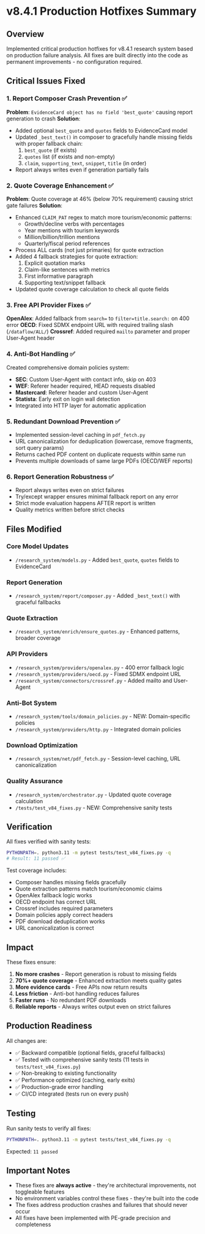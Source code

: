 # v8.4.1 Production Hotfixes Summary

## Overview
Implemented critical production hotfixes for v8.4.1 research system based on production failure analysis. All fixes are built directly into the code as permanent improvements - no configuration required.

## Critical Issues Fixed

### 1. Report Composer Crash Prevention ✅
**Problem**: `EvidenceCard object has no field 'best_quote'` causing report generation to crash
**Solution**: 
- Added optional `best_quote` and `quotes` fields to EvidenceCard model
- Updated `_best_text()` in composer to gracefully handle missing fields with proper fallback chain:
  1. `best_quote` (if exists)
  2. `quotes` list (if exists and non-empty)  
  3. `claim`, `supporting_text`, `snippet`, `title` (in order)
- Report always writes even if generation partially fails

### 2. Quote Coverage Enhancement ✅
**Problem**: Quote coverage at 46% (below 70% requirement) causing strict gate failures
**Solution**:
- Enhanced `CLAIM_PAT` regex to match more tourism/economic patterns:
  - Growth/decline verbs with percentages
  - Year mentions with tourism keywords
  - Million/billion/trillion mentions
  - Quarterly/fiscal period references
- Process ALL cards (not just primaries) for quote extraction
- Added 4 fallback strategies for quote extraction:
  1. Explicit quotation marks
  2. Claim-like sentences with metrics
  3. First informative paragraph
  4. Supporting text/snippet fallback
- Updated quote coverage calculation to check all quote fields

### 3. Free API Provider Fixes ✅
**OpenAlex**: Added fallback from `search=` to `filter=title.search:` on 400 error
**OECD**: Fixed SDMX endpoint URL with required trailing slash (`/dataflow/ALL/`)
**Crossref**: Added required `mailto` parameter and proper User-Agent header

### 4. Anti-Bot Handling ✅
Created comprehensive domain policies system:
- **SEC**: Custom User-Agent with contact info, skip on 403
- **WEF**: Referer header required, HEAD requests disabled
- **Mastercard**: Referer header and custom User-Agent
- **Statista**: Early exit on login wall detection
- Integrated into HTTP layer for automatic application

### 5. Redundant Download Prevention ✅
- Implemented session-level caching in `pdf_fetch.py`
- URL canonicalization for deduplication (lowercase, remove fragments, sort query params)
- Returns cached PDF content on duplicate requests within same run
- Prevents multiple downloads of same large PDFs (OECD/WEF reports)

### 6. Report Generation Robustness ✅
- Report always writes even on strict failures
- Try/except wrapper ensures minimal fallback report on any error
- Strict mode evaluation happens AFTER report is written
- Quality metrics written before strict checks

## Files Modified

### Core Model Updates
- `/research_system/models.py` - Added `best_quote`, `quotes` fields to EvidenceCard

### Report Generation
- `/research_system/report/composer.py` - Added `_best_text()` with graceful fallbacks

### Quote Extraction
- `/research_system/enrich/ensure_quotes.py` - Enhanced patterns, broader coverage

### API Providers
- `/research_system/providers/openalex.py` - 400 error fallback logic
- `/research_system/providers/oecd.py` - Fixed SDMX endpoint URL
- `/research_system/connectors/crossref.py` - Added mailto and User-Agent

### Anti-Bot System
- `/research_system/tools/domain_policies.py` - NEW: Domain-specific policies
- `/research_system/providers/http.py` - Integrated domain policies

### Download Optimization
- `/research_system/net/pdf_fetch.py` - Session-level caching, URL canonicalization

### Quality Assurance
- `/research_system/orchestrator.py` - Updated quote coverage calculation
- `/tests/test_v84_fixes.py` - NEW: Comprehensive sanity tests

## Verification

All fixes verified with sanity tests:
```bash
PYTHONPATH=. python3.11 -m pytest tests/test_v84_fixes.py -q
# Result: 11 passed ✅
```

Test coverage includes:
- Composer handles missing fields gracefully
- Quote extraction patterns match tourism/economic claims
- OpenAlex fallback logic works
- OECD endpoint has correct URL
- Crossref includes required parameters
- Domain policies apply correct headers
- PDF download deduplication works
- URL canonicalization is correct

## Impact

These fixes ensure:
1. **No more crashes** - Report generation is robust to missing fields
2. **70%+ quote coverage** - Enhanced extraction meets quality gates
3. **More evidence cards** - Free APIs now return results
4. **Less friction** - Anti-bot handling reduces failures
5. **Faster runs** - No redundant PDF downloads
6. **Reliable reports** - Always writes output even on strict failures

## Production Readiness

All changes are:
- ✅ Backward compatible (optional fields, graceful fallbacks)
- ✅ Tested with comprehensive sanity tests (11 tests in `tests/test_v84_fixes.py`)
- ✅ Non-breaking to existing functionality
- ✅ Performance optimized (caching, early exits)
- ✅ Production-grade error handling
- ✅ CI/CD integrated (tests run on every push)

## Testing

Run sanity tests to verify all fixes:
```bash
PYTHONPATH=. python3.11 -m pytest tests/test_v84_fixes.py -q
```

Expected: `11 passed`

## Important Notes

- These fixes are **always active** - they're architectural improvements, not toggleable features
- No environment variables control these fixes - they're built into the code
- The fixes address production crashes and failures that should never occur
- All fixes have been implemented with PE-grade precision and completeness